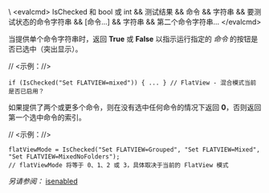 \ <evalcmd\> IsChecked 和 bool 或 int && 测试结果 && 命令 && 字符串 && 要测试状态的命令字符串 && \[命令...\] && 字符串 && 第二个命令字符串... \</evalcmd\>

当提供单个命令字符串时，返回 **True** 或 **False** 以指示运行指定的 *命令* 的按钮是否已选中（突出显示）。

// <示例：//>

    if (IsChecked("Set FLATVIEW=mixed")) { ... } // FlatView - 混合模式当前是否已启用？

  
如果提供了两个或更多个命令，则在没有选中任何命令的情况下返回 **0**，否则返回第一个选中命令的索引。

// <示例：//>

    flatViewMode = IsChecked("Set FLATVIEW=Grouped", "Set FLATVIEW=Mixed", "Set FLATVIEW=MixedNoFolders");
    // flatViewMode 将等于 0、1、2 或 3，具体取决于当前的 FlatView 模式

*另请参阅：* [isenabled](isenabled.zh.md)